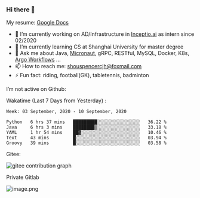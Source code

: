 ### Hi there 👋

My resume: [Google Docs](https://docs.google.com/document/d/1o7iQKDF-_HZUHg6cGiCSl6txrcuQ2tbQttHFFAUeRhc/edit?usp=sharing)

- 🔭 I’m currently working on AD/Infrastructure in [Inceptio.ai](https://www.inceptio.ai/) as intern since 02/2020
- 🌱 I’m currently learning CS at Shanghai University for master degree
- 💬 Ask me about Java, [Micronaut](http://micronaut.io/), gRPC, RESTful, MySQL, Docker, K8s, [Argo Workflows](https://argoproj.github.io/argo/) ...
- 📫 How to reach me: shouspencercjh@foxmail.com
- ⚡ Fun fact: riding, football(GK), tabletennis, badminton

I’m not active on Github:

Wakatime (Last 7 Days from Yesterday) :

<!--START_SECTION:waka-->
```text
Week: 03 September, 2020 - 10 September, 2020

Python   6 hrs 37 mins   █████████░░░░░░░░░░░░░░░░   36.22 % 
Java     6 hrs 3 mins    ████████▒░░░░░░░░░░░░░░░░   33.18 % 
YAML     1 hr 54 mins    ██▓░░░░░░░░░░░░░░░░░░░░░░   10.46 % 
Text     43 mins         █░░░░░░░░░░░░░░░░░░░░░░░░   03.94 % 
Groovy   39 mins         █░░░░░░░░░░░░░░░░░░░░░░░░   03.58 % 
```
<!--END_SECTION:waka-->

Gitee:

![gitee contribution graph](https://i.loli.net/2020/08/04/gGf4lVtUxZ1nsae.png)

Private Gitlab

![image.png](https://i.loli.net/2020/08/28/iX5uhVyczxaG2Bn.png)
